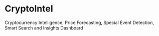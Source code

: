 # CryptoIntel
Cryptocurrency Intelligence, Price Forecasting, Special Event Detection, Smart Search and Insights Dashboard
